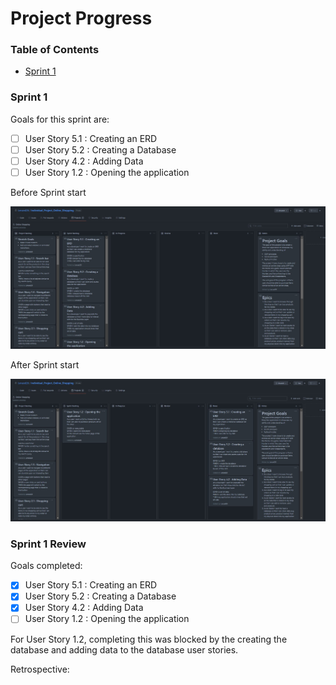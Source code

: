 # Project Progress

### Table of Contents

- [Sprint 1](#sprint-1)

### Sprint 1

Goals for this sprint are:

- [ ] User Story 5.1 : Creating an ERD
- [ ] User Story 5.2 : Creating a Database
- [ ] User Story 4.2 : Adding Data
- [ ] User Story 1.2 : Opening the application

Before Sprint start

![](\Images\Sprint1Goals.jpg)

After Sprint start

![](\Images\Sprint1GoalsAfter.jpg)

### Sprint 1 Review

Goals completed:

- [x] User Story 5.1 : Creating an ERD
- [x] User Story 5.2 : Creating a Database
- [x] User Story 4.2 : Adding Data
- [ ] User Story 1.2 : Opening the application

For User Story 1.2, completing this was blocked by the creating the database and adding data to the database user stories.

Retrospective:



